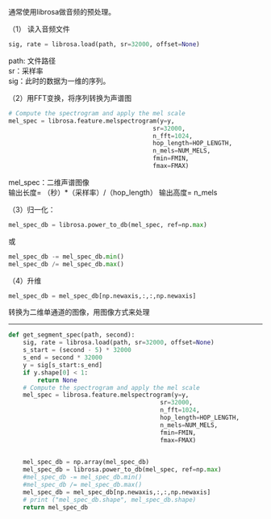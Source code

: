 通常使用librosa做音频的预处理。  

（1） 读入音频文件  

```python
sig, rate = librosa.load(path, sr=32000, offset=None)
```

path:  文件路径  
sr：采样率  
sig：此时的数据为一维的序列。  

（2）用FFT变换，将序列转换为声谱图

```python
# Compute the spectrogram and apply the mel scale
mel_spec = librosa.feature.melspectrogram(y=y, 
                                        sr=32000, 
                                        n_fft=1024, 
                                        hop_length=HOP_LENGTH, 
                                        n_mels=NUM_MELS, 
                                        fmin=FMIN, 
                                        fmax=FMAX)
```

mel_spec：二维声谱图像  
输出长度= （秒）*（采样率）/（hop_length）
输出高度= n_mels

（3）归一化：  

```python
mel_spec_db = librosa.power_to_db(mel_spec, ref=np.max)
```

或

```python
mel_spec_db -= mel_spec_db.min()
mel_spec_db /= mel_spec_db.max()
```

（4）升维

```python
mel_spec_db = mel_spec_db[np.newaxis,:,:,np.newaxis]
```

转换为二维单通道的图像，用图像方式来处理

-------

```python
def get_segment_spec(path, second):
    sig, rate = librosa.load(path, sr=32000, offset=None)
    s_start = (second - 5) * 32000
    s_end = second * 32000
    y = sig[s_start:s_end]
    if y.shape[0] < 1:
        return None
    # Compute the spectrogram and apply the mel scale
    mel_spec = librosa.feature.melspectrogram(y=y, 
                                          sr=32000, 
                                          n_fft=1024, 
                                          hop_length=HOP_LENGTH, 
                                          n_mels=NUM_MELS, 
                                          fmin=FMIN, 
                                          fmax=FMAX)

    
    mel_spec_db = np.array(mel_spec_db)
    mel_spec_db = librosa.power_to_db(mel_spec, ref=np.max)
    #mel_spec_db -= mel_spec_db.min()
    #mel_spec_db /= mel_spec_db.max()
    mel_spec_db = mel_spec_db[np.newaxis,:,:,np.newaxis]
    # print ("mel_spec_db.shape", mel_spec_db.shape)
    return mel_spec_db
```